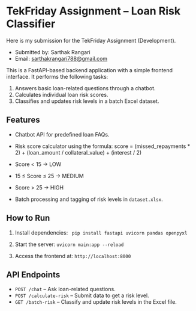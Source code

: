 # TekFriday Assignment – Loan Risk Classifier

Here is my submission for the TekFriday Assignment (Development).
- Submitted by: Sarthak Rangari
- Email: sarthakrangari788@gmail.com

This is a FastAPI-based backend application with a simple frontend interface. It performs the following tasks:

1. Answers basic loan-related questions through a chatbot.
2. Calculates individual loan risk scores.
3. Classifies and updates risk levels in a batch Excel dataset.

## Features

- Chatbot API for predefined loan FAQs.
- Risk score calculator using the formula: score = (missed_repayments * 2) + (loan_amount / collateral_value) + (interest / 2)
- Score < 15 → LOW
- 15 ≤ Score ≤ 25 → MEDIUM
- Score > 25 → HIGH

- Batch processing and tagging of risk levels in `dataset.xlsx`.

## How to Run

1. Install dependencies:
   ``` pip install fastapi uvicorn pandas openpyxl```
   
2. Start the server:
   ```uvicorn main:app --reload```

3. Access the frontend at: `http://localhost:8000`

## API Endpoints

- `POST /chat` – Ask loan-related questions.
- `POST /calculate-risk` – Submit data to get a risk level.
- `GET /batch-risk` – Classify and update risk levels in the Excel file.
